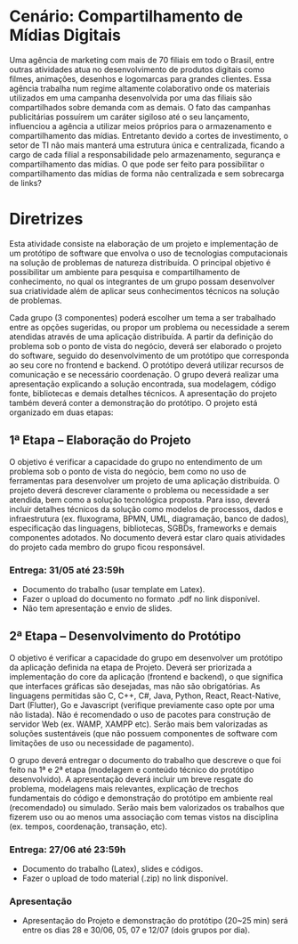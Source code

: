 # Cenário: Compartilhamento de Mídias Digitais
Uma agência de marketing com mais de 70 filiais em todo o Brasil, entre outras atividades atua no desenvolvimento de produtos digitais como filmes, animações, desenhos e logomarcas para grandes clientes. Essa agência trabalha num regime altamente colaborativo onde os materiais utilizados em uma campanha desenvolvida por uma das filiais são compartilhados sobre demanda com as demais. O fato das campanhas publicitárias possuírem um caráter sigiloso até o seu lançamento, influenciou a agência a utilizar meios próprios para o armazenamento e compartilhamento das mídias. Entretanto devido a cortes de investimento, o setor de TI não mais manterá uma estrutura única e centralizada, ficando a cargo de cada filial a responsabilidade pelo armazenamento, segurança e compartilhamento das mídias. O que pode ser feito para possibilitar o compartilhamento das mídias de forma não centralizada e sem sobrecarga de links?

# Diretrizes
Esta atividade consiste na elaboração de um projeto e implementação de um protótipo de software que envolva o uso de tecnologias computacionais na solução de problemas de natureza distribuída. O principal objetivo é possibilitar um ambiente para pesquisa e compartilhamento de conhecimento, no qual os integrantes de um grupo possam desenvolver sua criatividade além de aplicar seus conhecimentos técnicos na solução de problemas.

Cada grupo (3 componentes) poderá escolher um tema a ser trabalhado entre as opções sugeridas, ou propor um problema ou necessidade a serem atendidas através de uma aplicação distribuída. A partir da definição do problema sob o ponto de vista do negócio, deverá ser elaborado o projeto do software, seguido do desenvolvimento de um protótipo que corresponda ao seu core no frontend e backend. O protótipo deverá utilizar recursos de comunicação e se necessário coordenação. O grupo deverá realizar uma apresentação explicando a solução encontrada, sua modelagem, código fonte, bibliotecas e demais detalhes técnicos. A apresentação do projeto também deverá conter a demonstração do protótipo. O projeto está organizado em duas etapas:

## 1ª Etapa – Elaboração do Projeto
O objetivo é verificar a capacidade do grupo no entendimento de um problema sob o ponto de vista do negócio, bem como no uso de ferramentas para desenvolver um projeto de uma aplicação distribuída. O projeto deverá descrever claramente o problema ou necessidade a ser atendida, bem como a solução tecnológica proposta. Para isso, deverá incluir detalhes técnicos da solução como modelos de processos, dados e infraestrutura (ex. fluxograma, BPMN, UML, diagramação, banco de dados), especificação das linguagens, bibliotecas, SGBDs, frameworks e demais componentes adotados. No documento deverá estar claro quais atividades do projeto cada membro do grupo ficou responsável.

### Entrega: **31/05 até 23:59h**
- Documento do trabalho (usar template em Latex).
- Fazer o upload do documento no formato .pdf no link disponível.
- Não tem apresentação e envio de slides.

## 2ª Etapa – Desenvolvimento do Protótipo
O objetivo é verificar a capacidade do grupo em desenvolver um protótipo da aplicação definida na etapa de Projeto. Deverá ser priorizada a implementação do core da aplicação (frontend e backend), o que significa que interfaces gráficas são desejadas, mas não são obrigatórias. As linguagens permitidas são C, C++, C#, Java, Python, React, React-Native, Dart (Flutter), Go e Javascript (verifique previamente caso opte por uma não listada). Não é recomendado o uso de pacotes para construção de servidor Web (ex. WAMP, XAMPP etc). Serão mais bem valorizadas as soluções sustentáveis (que não possuem componentes de software com limitações de uso ou necessidade de pagamento).

O grupo deverá entregar o documento do trabalho que descreve o que foi feito na 1ª e 2ª etapa (modelagem e conteúdo técnico do protótipo desenvolvido). A apresentação deverá incluir um breve resgate do problema, modelagens mais relevantes, explicação de trechos fundamentais do código e demonstração do protótipo em ambiente real (recomendado) ou simulado. Serão mais bem valorizados os trabalhos que fizerem uso ou ao menos uma associação com temas vistos na disciplina (ex. tempos, coordenação, transação, etc).

### Entrega: **27/06 até 23:59h**
- Documento do trabalho (Latex), slides e códigos.
- Fazer o upload de todo material (.zip) no link disponível.

### Apresentação
- Apresentação do Projeto e demonstração do protótipo (20~25 min) será entre os dias 28 e 30/06, 05, 07 e 12/07 (dois grupos por dia).
